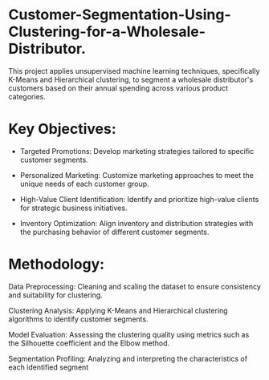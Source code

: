 # Customer-Segmentation-Using-Clustering-for-a-Wholesale-Distributor.
This project applies unsupervised machine learning techniques, specifically K-Means and Hierarchical clustering, to segment a wholesale distributor's customers based on their annual spending across various product categories.

# Key Objectives:
- Targeted Promotions: Develop marketing strategies tailored to specific customer segments.

- Personalized Marketing: Customize marketing approaches to meet the unique needs of each customer group.

- High-Value Client Identification: Identify and prioritize high-value clients for strategic business initiatives.

- Inventory Optimization: Align inventory and distribution strategies with the purchasing behavior of different customer segments.

# Methodology:
Data Preprocessing: Cleaning and scaling the dataset to ensure consistency and suitability for clustering.

Clustering Analysis: Applying K-Means and Hierarchical clustering algorithms to identify customer segments.

Model Evaluation: Assessing the clustering quality using metrics such as the Silhouette coefficient and the Elbow method.

Segmentation Profiling: Analyzing and interpreting the characteristics of each identified segment
